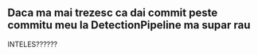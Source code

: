 ## Daca ma mai trezesc ca dai commit peste commitu meu la DetectionPipeline ma supar rau

INTELES??????
